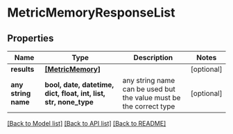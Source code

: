 # MetricMemoryResponseList


## Properties
Name | Type | Description | Notes
------------ | ------------- | ------------- | -------------
**results** | [**[MetricMemory]**](MetricMemory.md) |  | [optional] 
**any string name** | **bool, date, datetime, dict, float, int, list, str, none_type** | any string name can be used but the value must be the correct type | [optional]

[[Back to Model list]](../README.md#documentation-for-models) [[Back to API list]](../README.md#documentation-for-api-endpoints) [[Back to README]](../README.md)


